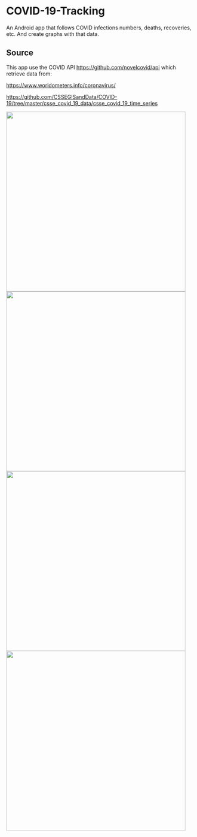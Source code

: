 # COVID-19-Tracking

An Android app that follows COVID infections numbers, deaths, recoveries, etc. And create graphs with that data.

## Source

This app use the COVID API https://github.com/novelcovid/api which retrieve data from:

https://www.worldometers.info/coronavirus/

https://github.com/CSSEGISandData/COVID-19/tree/master/csse_covid_19_data/csse_covid_19_time_series


<img src="https://i.imgur.com/U8f1gfn.jpg" height="480"> <img src="https://i.imgur.com/8LxpDXF.jpg" height="480">
<img src="https://i.imgur.com/TeNICTi.jpg" height="480">
<img src="https://i.imgur.com/EK8iofc.jpg" height="480">

